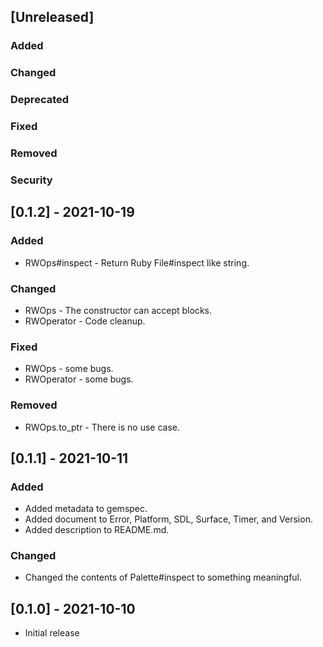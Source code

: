 ## [Unreleased]

### Added

### Changed

### Deprecated

### Fixed

### Removed

### Security

## [0.1.2] - 2021-10-19

### Added
- RWOps#inspect - Return Ruby File#inspect like string.

### Changed
- RWOps - The constructor can accept blocks.
- RWOperator - Code cleanup.

### Fixed
- RWOps - some bugs.
- RWOperator - some bugs.

### Removed
- RWOps.to_ptr - There is no use case.

## [0.1.1] - 2021-10-11

### Added
- Added metadata to gemspec.
- Added document to Error, Platform, SDL, Surface, Timer, and Version.
- Added description to README.md.

### Changed
- Changed the contents of Palette#inspect to something meaningful.

## [0.1.0] - 2021-10-10

- Initial release
